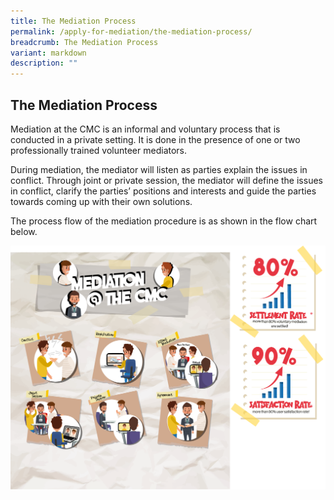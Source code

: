 ```yaml
---
title: The Mediation Process
permalink: /apply-for-mediation/the-mediation-process/
breadcrumb: The Mediation Process
variant: markdown
description: ""
---
```

<h2>The Mediation Process</h2><p>Mediation at the CMC is an informal and voluntary process that is conducted in a private setting. It is done in the presence of one or two professionally trained volunteer mediators.</p><p>During mediation, the mediator will listen as parties explain the issues in conflict. Through joint or private session, the mediator will define the issues in conflict, clarify the parties’ positions and interests and guide the parties towards coming up with their own solutions.</p><p>The process flow of the mediation procedure is as shown in the flow chart below.</p><div class="isomer-image-wrapper"><img style="width: 700px" height="auto" width="100%" title="The Mediation Process" alt="The Mediation Process" src="/images/processrates.png"></div><p></p>